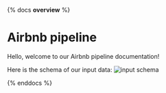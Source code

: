 {% docs __overview__ %}
# Airbnb pipeline

Hello, welcome to our Airbnb pipeline documentation!

Here is the schema of our input data:
![input schema](assets/input_schema.png)

{% enddocs %}